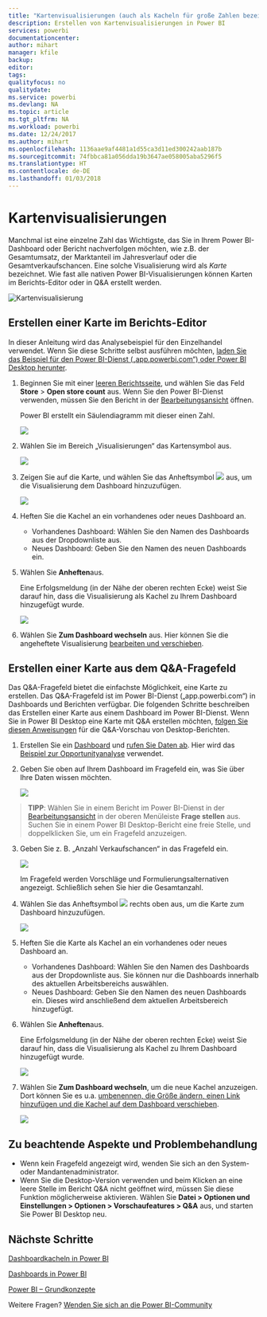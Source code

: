 ```yaml
---
title: "Kartenvisualisierungen (auch als Kacheln für große Zahlen bezeichnet)"
description: Erstellen von Kartenvisualisierungen in Power BI
services: powerbi
documentationcenter: 
author: mihart
manager: kfile
backup: 
editor: 
tags: 
qualityfocus: no
qualitydate: 
ms.service: powerbi
ms.devlang: NA
ms.topic: article
ms.tgt_pltfrm: NA
ms.workload: powerbi
ms.date: 12/24/2017
ms.author: mihart
ms.openlocfilehash: 1136aae9af4481a1d55ca3d11ed300242aab187b
ms.sourcegitcommit: 74fbbca81a056dda19b3647ae058005aba5296f5
ms.translationtype: HT
ms.contentlocale: de-DE
ms.lasthandoff: 01/03/2018
---
```

# <a name="card-visualizations"></a>Kartenvisualisierungen
Manchmal ist eine einzelne Zahl das Wichtigste, das Sie in Ihrem Power BI-Dashboard oder Bericht nachverfolgen möchten, wie z.B. der Gesamtumsatz, der Marktanteil im Jahresverlauf oder die Gesamtverkaufschancen. Eine solche Visualisierung wird als *Karte* bezeichnet. Wie fast alle nativen Power BI-Visualisierungen können Karten im Berichts-Editor oder in Q&A erstellt werden.

![Kartenvisualisierung](media/power-bi-visualization-card/pbi_opptuntiescard.png)

## <a name="create-a-card-using-the-report-editor"></a>Erstellen einer Karte im Berichts-Editor
In dieser Anleitung wird das Analysebeispiel für den Einzelhandel verwendet. Wenn Sie diese Schritte selbst ausführen möchten, [laden Sie das Beispiel für den Power BI-Dienst („app.powerbi.com“) oder Power BI Desktop herunter](sample-datasets.md).   

1. Beginnen Sie mit einer [leeren Berichtsseite](power-bi-report-add-page.md), und wählen Sie das Feld **Store** \> **Open store count** aus. Wenn Sie den Power BI-Dienst verwenden, müssen Sie den Bericht in der [Bearbeitungsansicht](service-interact-with-a-report-in-editing-view.md) öffnen.

    Power BI erstellt ein Säulendiagramm mit dieser einen Zahl.

   ![](media/power-bi-visualization-card/pbi_rptnumbertilechart.png)
2. Wählen Sie im Bereich „Visualisierungen“ das Kartensymbol aus.

   ![](media/power-bi-visualization-card/pbi_changechartcard.png)
6. Zeigen Sie auf die Karte, und wählen Sie das Anheftsymbol ![](media/power-bi-visualization-card/pbi_pintile.png) aus, um die Visualisierung dem Dashboard hinzuzufügen.

   ![](media/power-bi-visualization-card/power-bi-pin-icon.png)
7. Heften Sie die Kachel an ein vorhandenes oder neues Dashboard an.

   * Vorhandenes Dashboard: Wählen Sie den Namen des Dashboards aus der Dropdownliste aus.
   * Neues Dashboard: Geben Sie den Namen des neuen Dashboards ein.
8. Wählen Sie **Anheften**aus.

   Eine Erfolgsmeldung (in der Nähe der oberen rechten Ecke) weist Sie darauf hin, dass die Visualisierung als Kachel zu Ihrem Dashboard hinzugefügt wurde.

   ![](media/power-bi-visualization-card/power-bi-pin-success-message.png)
9. Wählen Sie **Zum Dashboard wechseln** aus. Hier können Sie die angeheftete Visualisierung [bearbeiten und verschieben](service-dashboard-edit-tile.md).


## <a name="create-a-card-from-the-qa-question-box"></a>Erstellen einer Karte aus dem Q&A-Fragefeld
Das Q&A-Fragefeld bietet die einfachste Möglichkeit, eine Karte zu erstellen. Das Q&A-Fragefeld ist im Power BI-Dienst („app.powerbi.com“) in Dashboards und Berichten verfügbar. Die folgenden Schritte beschreiben das Erstellen einer Karte aus einem Dashboard im Power BI-Dienst. Wenn Sie in Power BI Desktop eine Karte mit Q&A erstellen möchten, [folgen Sie diesen Anweisungen](https://powerbi.microsoft.com/en-us/blog/power-bi-desktop-december-feature-summary/#QandA) für die Q&A-Vorschau von Desktop-Berichten.

1. Erstellen Sie ein [Dashboard](service-dashboards.md) und [rufen Sie Daten ab](service-get-data.md). Hier wird das [Beispiel zur Opportunityanalyse](sample-opportunity-analysis.md) verwendet.

1. Geben Sie oben auf Ihrem Dashboard im Fragefeld ein, was Sie über Ihre Daten wissen möchten. 

   ![](media/power-bi-visualization-card/power-bi-q-and-a-box.png)

>**TIPP**: Wählen Sie in einem Bericht im Power BI-Dienst in der [Bearbeitungsansicht](service-reading-view-and-editing-view.md) in der oberen Menüleiste **Frage stellen** aus. Suchen Sie in einem Power BI Desktop-Bericht eine freie Stelle, und doppelklicken Sie, um ein Fragefeld anzuzeigen.

3. Geben Sie z. B. „Anzahl Verkaufschancen“ in das Fragefeld ein.

   ![](media/power-bi-visualization-card/power-bi-q-and-a.png)

   Im Fragefeld werden Vorschläge und Formulierungsalternativen angezeigt. Schließlich sehen Sie hier die Gesamtanzahl.  
4. Wählen Sie das Anheftsymbol ![](media/power-bi-visualization-card/pbi_pintile.png) rechts oben aus, um die Karte zum Dashboard hinzuzufügen.

   ![](media/power-bi-visualization-card/power-bi-pin.png)
5. Heften Sie die Karte als Kachel an ein vorhandenes oder neues Dashboard an.

   * Vorhandenes Dashboard: Wählen Sie den Namen des Dashboards aus der Dropdownliste aus. Sie können nur die Dashboards innerhalb des aktuellen Arbeitsbereichs auswählen.
   * Neues Dashboard: Geben Sie den Namen des neuen Dashboards ein. Dieses wird anschließend dem aktuellen Arbeitsbereich hinzugefügt.
6. Wählen Sie **Anheften**aus.

   Eine Erfolgsmeldung (in der Nähe der oberen rechten Ecke) weist Sie darauf hin, dass die Visualisierung als Kachel zu Ihrem Dashboard hinzugefügt wurde.  

   ![](media/power-bi-visualization-card/power-bi-success.png)
7. Wählen Sie **Zum Dashboard wechseln**, um die neue Kachel anzuzeigen. Dort können Sie es u.a. [umbenennen, die Größe ändern, einen Link hinzufügen und die Kachel auf dem Dashboard verschieben](service-dashboard-edit-tile.md).

   ![](media/power-bi-visualization-card/power-bi-pinned.png)

## <a name="considerations-and-troubleshooting"></a>Zu beachtende Aspekte und Problembehandlung
- Wenn kein Fragefeld angezeigt wird, wenden Sie sich an den System- oder Mandantenadministrator.    
- Wenn Sie die Desktop-Version verwenden und beim Klicken an eine leere Stelle im Bericht Q&A nicht geöffnet wird, müssen Sie diese Funktion möglicherweise aktivieren.  Wählen Sie **Datei > Optionen und Einstellungen > Optionen > Vorschaufeatures > Q&A** aus, und starten Sie Power BI Desktop neu.


## <a name="next-steps"></a>Nächste Schritte
[Dashboardkacheln in Power BI](service-dashboard-tiles.md)

[Dashboards in Power BI](service-dashboards.md)

[Power BI – Grundkonzepte](service-basic-concepts.md)

Weitere Fragen? [Wenden Sie sich an die Power BI-Community](http://community.powerbi.com/)
